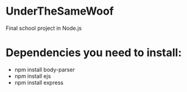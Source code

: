 # UnderTheSameWoof
 Final school project in Node.js

# Dependencies you need to install:
* npm install body-parser
* npm install ejs
* npm install express